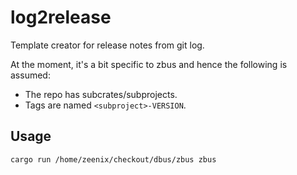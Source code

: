 # **log2release**

Template creator for release notes from git log.

At the moment, it's a bit specific to zbus and hence the following is assumed:

* The repo has subcrates/subprojects.
* Tags are named `<subproject>-VERSION`.

## Usage

```sh
cargo run /home/zeenix/checkout/dbus/zbus zbus
```
